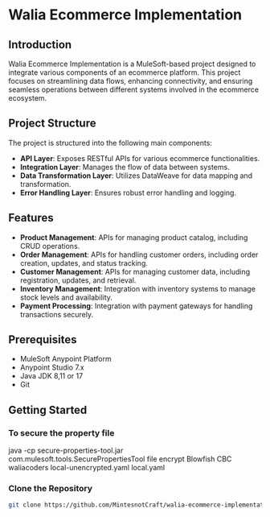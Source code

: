 # Walia Ecommerce Implementation

## Introduction
Walia Ecommerce Implementation is a MuleSoft-based project designed to integrate various components of an ecommerce platform. This project focuses on streamlining data flows, enhancing connectivity, and ensuring seamless operations between different systems involved in the ecommerce ecosystem.

## Project Structure
The project is structured into the following main components:
- **API Layer**: Exposes RESTful APIs for various ecommerce functionalities.
- **Integration Layer**: Manages the flow of data between systems.
- **Data Transformation Layer**: Utilizes DataWeave for data mapping and transformation.
- **Error Handling Layer**: Ensures robust error handling and logging.

## Features
- **Product Management**: APIs for managing product catalog, including CRUD operations.
- **Order Management**: APIs for handling customer orders, including order creation, updates, and status tracking.
- **Customer Management**: APIs for managing customer data, including registration, updates, and retrieval.
- **Inventory Management**: Integration with inventory systems to manage stock levels and availability.
- **Payment Processing**: Integration with payment gateways for handling transactions securely.

## Prerequisites
- MuleSoft Anypoint Platform
- Anypoint Studio 7.x
- Java JDK 8,11 or 17
- Git

## Getting Started

### To secure the property file
java -cp secure-properties-tool.jar com.mulesoft.tools.SecurePropertiesTool file encrypt Blowfish CBC waliacoders local-unencrypted.yaml local.yaml

### Clone the Repository
```bash
git clone https://github.com/MintesnotCraft/walia-ecommerce-implementation.git

